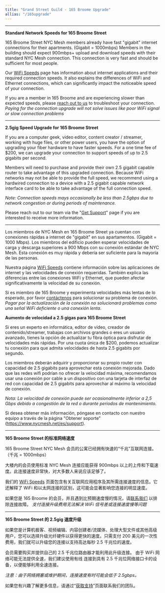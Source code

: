 ```yaml
---
title: "Grand Street Guild - 165 Broome Upgrade"
allias: "/165upgrade"
---
```


---
**Standard Network Speeds for 165 Broome Street**

165 Broome Street NYC Mesh members already have fast "gigabit" internet connections for their apartments. (Gigabit = 1000mbps)
Members in the building should expect 900mbps+ upload and download speeds with their standard NYC Mesh connection. This connection is very fast and should be sufficient for most people.

Our [WiFi Speeds](https://wiki.nycmesh.net/link/200#bkmrk-page-title) page has information about internet applications and their required connection speeds. It also explains the differences of WiFi and Ethernet connections, which can significantly impact the noticeable speed of your connection.

If you are a member in 165 Broome and are experiencing slower than expected speeds, please [reach out to us](https://nycmesh.net/support) to troubleshoot your connection. *Paying for the connection upgrade will not solve issues like poor WiFi signal or slow connection problems*

---
**2.5gig Speed Upgrade for 165 Broome Street**

If you are a computer geek, video editor, content creator / streamer, working with huge files, or other power users, you have the option of upgrading your fiber hardware to have faster speeds. For a one time fee of $200, we can upgrade your connection to support speeds of up to 2.5 gigabits per second.

Members will need to purchase and provide their own 2.5 gigabit capable router to take advantage of this upgraded connection.
Because WiFi networks may not be able to provide the full speed, we recommend using a hardwired
connection to a device with a 2.5 gigabit capable network interface card to be able to take advantage of the full connection speed.

*Note: Connection speeds mays occasionally be less than 2.5gbps due to network congestion or during periods of maintenance.*

Please reach out to our team via the "[Get Support](https://nycmesh.net/support)" page if you are interested to receive more information.

---

Los miembros de NYC Mesh en 165 Broome Street ya cuentan con conexiones rápidas a internet de "gigabit" en sus apartamentos. (Gigabit = 1000 Mbps).
Los miembros del edificio pueden esperar velocidades de carga y descarga superiores a 900 Mbps con su conexión estándar de NYC Mesh. Esta conexión es muy rápida y debería ser suficiente para la mayoría de las personas.

Nuestra página [WiFi Speeds](https://wiki.nycmesh.net/link/200#bkmrk-page-title) contiene información sobre las aplicaciones de internet y las velocidades de conexión requeridas. También explica las diferencias entre las conexiones WiFi y Ethernet, que pueden afectar significativamente la velocidad de su conexión.

Si es miembro de 165 Broome y experimenta velocidades más lentas de lo esperado, por favor [contáctenos](https://www.nycmesh.net/es/support) para solucionar su problema de conexión. *Pagar por la actualización de la conexión no solucionará problemas como una señal WiFi deficiente o una conexión lenta*.

**Aumento de velocidad a 2.5 gigas para 165 Broome Street**

Si eres un experto en informática, editor de vídeo, creador de contenido/streamer, trabajas con archivos grandes o eres un usuario avanzado, tienes la opción de actualizar tu fibra óptica para disfrutar de velocidades más rápidas. Por una cuota única de $200, podemos actualizar tu conexión para que admita velocidades de hasta 2.5 gigabits por segundo.

Los miembros deberán adquirir y proporcionar su propio router con capacidad de 2.5 gigabits para aprovechar esta conexión mejorada.
Dado que las redes wifi podrían no ofrecer la velocidad máxima, recomendamos usar una conexión por cable a un dispositivo con una tarjeta de interfaz de red con capacidad de 2.5 gigabits para aprovechar al máximo la velocidad de conexión.

*Nota: La velocidad de conexión puede ser ocasionalmente inferior a 2,5 Gbps debido a congestión de la red o durante periodos de mantenimiento.*

Si desea obtener más información, póngase en contacto con nuestro equipo a través de la página "Obtener soporte" (https://www.nycmesh.net/es/support).

---

**165 Broome Street 的标准网络速度**

165 Broome Street NYC Mesh 会员的公寓已经拥有快速的“千兆”互联网连接。（千兆 = 1000mbps）

大楼内的会员使用标准 NYC Mesh 连接应能获得 900mbps 以上的上传和下载速度。此连接速度非常快，对大多数人来说应该足够了。

我们的 [WiFi Speeds](https://wiki.nycmesh.net/link/200#bkmrk-page-title) 页面包含有关互联网应用程序及其所需连接速度的信息。它还解释了 WiFi 和以太网连接的区别，这可能会显著影响您连接的明显速度。

如果您是 165 Broome 的会员，并且遇到比预期速度慢的情况，请[联系我们](https://nycmesh.net/support) 以排除连接故障。 *支付连接升级费用无法解决 WiFi 信号差或连接速度慢等问题*

---
**165 Broome Street 的 2.5gig 速度升级**

如果您是计算机极客、视频编辑、内容创建者/流媒体、处理大型文件或其他高级用户，您可以选择升级光纤硬件以获得更快的速度。只需支付 200 美元的一次性费用，我们就可以升级您的连接以支持高达每秒 2.5 千兆位的速度。

会员需要购买并提供自己的 2.5 千兆位路由器才能利用此升级连接。
由于 WiFi 网络可能无法提供全速，我们建议使用有线
连接到具有 2.5 千兆位网络接口卡的设备，以便能够利用全速连接。

*注意：由于网络拥塞或维护期间，连接速度有时可能会低于 2.5gbps。*

如果您有兴趣了解更多信息，请通过“[获取支持](https://nycmesh.net/support)”页面联系我们的团队。
